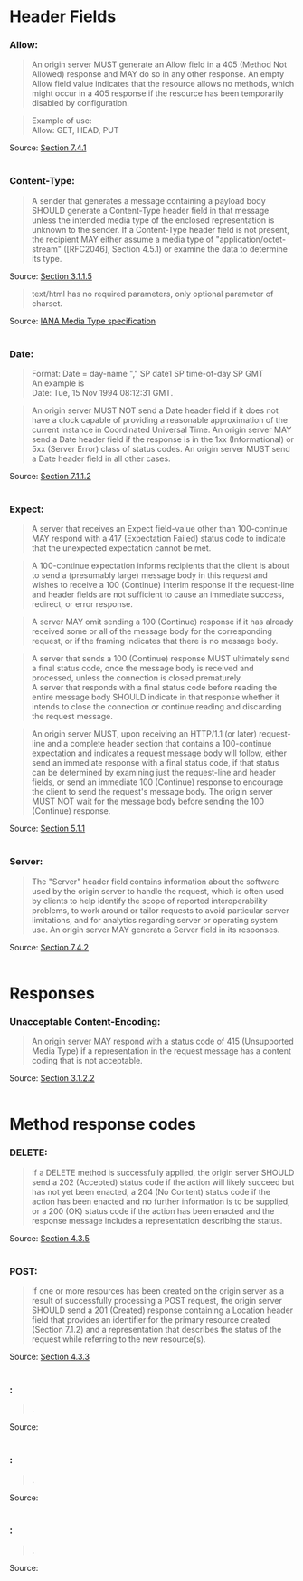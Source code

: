 # Header Fields
### Allow:
>  An origin server MUST generate an Allow field in a 405 (Method Not Allowed) response and MAY do so in any other response.  An empty Allow field value indicates that the resource allows no methods, which might occur in a 405 response if the resource has been temporarily disabled by configuration.  

> Example of use:  
>     Allow: GET, HEAD, PUT

Source:
[Section 7.4.1](https://www.rfc-editor.org/rfc/rfc7231#section-7.4.1)
<br/><br/>

### Content-Type:
> A sender that generates a message containing a payload body SHOULD generate a Content-Type header field in that message unless the intended media type of the enclosed representation is unknown to the sender.  If a Content-Type header field is not present, the recipient MAY either assume a media type of "application/octet-stream" ([RFC2046], Section 4.5.1) or examine the data to determine its type.  

Source:
[Section 3.1.1.5](https://www.rfc-editor.org/rfc/rfc7231.html#section-3.1.1.5)

> text/html has no required parameters, only optional parameter of charset.  

Source:
[IANA Media Type specification](https://www.iana.org/assignments/media-types/text/html)
<br/><br/>

### Date:
> Format: Date = day-name "," SP date1 SP time-of-day SP GMT  
	An example is  
    	Date: Tue, 15 Nov 1994 08:12:31 GMT.  

> An origin server MUST NOT send a Date header field if it does not have a clock capable of providing a reasonable approximation of the current instance in Coordinated Universal Time.  An origin server MAY send a Date header field if the response is in the 1xx (Informational) or 5xx (Server Error) class of status codes.  An origin server MUST send a Date header field in all other cases.

Source:
[Section 7.1.1.2](https://datatracker.ietf.org/doc/html/rfc7231#section-7.1.1.2)
<br/><br/>

### Expect:
> A server that receives an Expect field-value other than 100-continue MAY respond with a 417 (Expectation Failed) status code to indicate that the unexpected expectation cannot be met.

> A 100-continue expectation informs recipients that the client is about to send a (presumably large) message body in this request and wishes to receive a 100 (Continue) interim response if the request-line and header fields are not sufficient to cause an immediate success, redirect, or error response.

> A server MAY omit sending a 100 (Continue) response if it has already received some or all of the message body for the corresponding request, or if the framing indicates that there is no message body.

> A server that sends a 100 (Continue) response MUST ultimately send a final status code, once the message body is received and processed, unless the connection is closed prematurely.  
A server that responds with a final status code before reading the entire message body SHOULD indicate in that response whether it intends to close the connection or continue reading and discarding the request message.

> An origin server MUST, upon receiving an HTTP/1.1 (or later) request-line and a complete header section that contains a 100-continue expectation and indicates a request message body will follow, either send an immediate response with a final status code, if that status can be determined by examining just the request-line and header fields, or send an immediate 100 (Continue) response to encourage the client to send the request's message body.  The origin server MUST NOT wait for the message body before sending the 100 (Continue) response.

Source:
[Section 5.1.1](https://datatracker.ietf.org/doc/html/rfc7231#section-5.1.1)
<br/><br/>

### Server:
> The "Server" header field contains information about the software used by the origin server to handle the request, which is often used by clients to help identify the scope of reported interoperability problems, to work around or tailor requests to avoid particular server limitations, and for analytics regarding server or operating system use.  An origin server MAY generate a Server field in its responses.  

Source:
[Section 7.4.2](https://www.rfc-editor.org/rfc/rfc7231#section-7.4.2)
<br/><br/>


# Responses
### Unacceptable Content-Encoding:
>  An origin server MAY respond with a status code of 415 (Unsupported Media Type) if a representation in the request message has a content coding that is not acceptable.  

Source:
[Section 3.1.2.2](https://datatracker.ietf.org/doc/html/rfc7231#section-3.1.2.2)
<br/><br/>


# Method response codes
### DELETE:
> If a DELETE method is successfully applied, the origin server SHOULD send a 202 (Accepted) status code if the action will likely succeed but has not yet been enacted, a 204 (No Content) status code if the action has been enacted and no further information is to be supplied, or a 200 (OK) status code if the action has been enacted and the response message includes a representation describing the status. 

Source:
[Section 4.3.5](https://datatracker.ietf.org/doc/html/rfc7231#section-4.3.5)
<br/><br/>

### POST:
> If one or more resources has been created on the origin server as a result of successfully processing a POST request, the origin server SHOULD send a 201 (Created) response containing a Location header field that provides an identifier for the primary resource created (Section 7.1.2) and a representation that describes the status of the request while referring to the new resource(s).   

Source:
[Section 4.3.3](https://datatracker.ietf.org/doc/html/rfc7231#section-4.3.3)
<br/><br/>

### :
>  .  

Source:
[]()
<br/><br/>

### :
>  .  

Source:
[]()
<br/><br/>

### :
>  .  

Source:
[]()
<br/><br/>